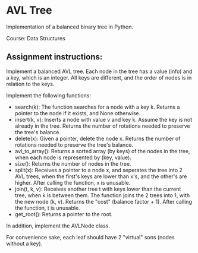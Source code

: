 # AVL Tree
Implementation of a balanced binary tree in Python.

 Course: Data Structures

## Assignment instructions:

Implement a balanced AVL tree.
Each node in the tree has a value (info) and a key, which is an integer. All keys are different, and the order of nodes is in relation to the keys.

Implement the following functions:
* search(k): The function searches for a node with a key k. Returns a pointer to the node if it exists, and None otherwise.
* insert(k, v): Inserts a node with value v and key k. Assume the key is not already in the tree. Returns the number of rotations needed to preserve the tree's balance.
* delete(x): Given a pointer, delete the node x. Returns the number of rotations needed to preserve the tree's balance.
* avl_to_array(): Returns a sorted array (by keys) of the nodes in the tree, when each node is represented by (key, value).
* size(): Returns the number of nodes in the tree.
* split(x): Receives a pointer to a node x, and seperates the tree into 2 AVL trees, when the first's keys are lower than x's, and the other's are higher. After calling the function, x is unusable.
* join(t, k, v): Receives another tree t with keys lower than the current tree, when k is between them. The function joins the 2 trees into 1, with the new node (k, v). Returns the "cost" (balance factor + 1). After calling the function, t is unusable.
* get_root(): Returns a pointer to the root.

In addition, implement the AVLNode class.

For convenience sake, each leaf should have 2 "virtual" sons (nodes without a key).